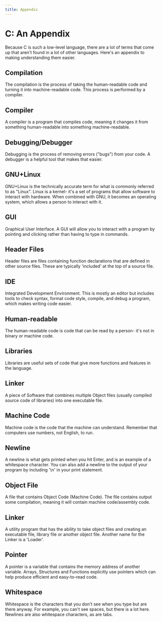 ```yaml
---
title: Appendix
---
```

# C: An Appendix
Because C is such a low-level language, there are a lot of terms that come up that aren't found in a lot of other languages. Here's an appendix to making understanding them easier.

## Compilation
The compilation is the process of taking the human-readable code and turning it into machine-readable code. This process is performed by a compiler.

## Compiler
A compiler is a program that compiles code, meaning it changes it from something human-readable into something machine-readable.

## Debugging/Debugger
Debugging is the process of removing errors ("bugs") from your code. A debugger is a helpful tool that makes that easier.

## GNU+Linux
GNU+Linux is the technically accurate term for what is commonly referred to as "Linux". Linux is a kernel- it's a set of programs that allow software to interact with hardware. When combined with GNU, it becomes an operating system, which allows a person to interact with it.

## GUI
Graphical User Interface. A GUI will allow you to interact with a program by pointing and clicking rather than having to type in commands.

## Header Files
Header files are files containing function declarations that are defined in other source files. These are typically 'included' at the top of a source file.

## IDE
Integrated Development Environment. This is mostly an editor but includes tools to check syntax, format code style, compile, and debug a program, which makes writing code easier.

## Human-readable
The human-readable code is code that can be read by a person- it's not in binary or machine code.

## Libraries
Libraries are useful sets of code that give more functions and features in the language.

## Linker
A piece of Software that combines multiple Object files (usually compiled source code of libraries) into one executable file. 

## Machine Code
Machine code is the code that the machine can understand. Remember that computers use numbers, not English, to run.

## Newline
A newline is what gets printed when you hit Enter, and is an example of a whitespace character. You can also add a newline to the output of your program by including '\n' in your print statement.

## Object File
A file that contains Object Code (Machine Code). The file contains output some compilation, meaning it will contain machine code/assembly code.

## Linker
A utility program that has the ability to take object files and creating an executable file, library file or another object file. Another name for the Linker is a 'Loader'.

## Pointer
A pointer is a variable that contains the memory address of another variable. Arrays, Structures and Functions explicitly use pointers which can help produce efficient and easy-to-read code. 

## Whitespace
Whitespace is the characters that you don't see when you type but are there anyway. For example, you can't see spaces, but there is a lot here. Newlines are also whitespace characters, as are tabs.

